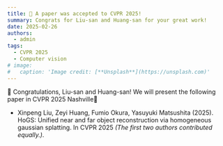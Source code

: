 ```yaml
---
title: 🎉 A paper was accepted to CVPR 2025!
summary: Congrats for Liu-san and Huang-san for your great work!
date: 2025-02-26
authors:
  - admin
tags:
  - CVPR 2025
  - Computer vision
# image:
#   caption: 'Image credit: [**Unsplash**](https://unsplash.com)'
---
```


🎉 Congratulations, Liu-san and Huang-san! We will present the following paper in CVPR 2025 Nashville🎸

- Xinpeng Liu, Zeyi Huang, Fumio Okura, Yasuyuki Matsushita (2025). HoGS: Unified near and far object reconstruction via homogeneous gaussian splatting. In CVPR 2025 *(The first two authors contributed equally.)*.
